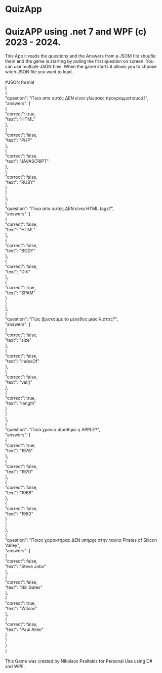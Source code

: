 # QuizApp<br>
# QuizAPP using .net 7 and WPF (c) 2023 - 2024.<br>
Tnis App it reads the questions and the Answers from a JSOM file shuufle them and the game is starting by puting the first question on screen. You can use multiple JSON files. When the game starts it allows you to choose witch JSON file you want to load.<br>
<br>
#JSON format<br>
[<br>
    {<br>
        "question": "Ποια απο αυτές ΔΕΝ είναι γλώσσες προγραμματισμού?",<br>
        "answers": [<br>
            {<br>
                "correct": true,<br>
                "text": "HTML"<br>
            },<br>
            {<br>
                "correct": false,<br>
                "text": "PHP"<br>
            },<br>
            {<br>
                "correct": false,<br>
                "text": "JAVASCRIPT"<br>
            },<br>
            {<br>
                "correct": false,<br>
                "text": "RUBY"<br>
            }<br>
        ]<br>
    },<br>
    {<br>
        "question": "Ποια απο αυτές ΔΕΝ είναι HTML tags?",<br>
        "answers": [<br>
            {<br>
                "correct": false,<br>
                "text": "HTML"<br>
            },<br>
            {<br>
                "correct": false,<br>
                "text": "BODY"<br>
            },<br>
            {<br>
                "correct": false,<br>
                "text": "DIV"<br>
            },<br>
            {<br>
                "correct": true,<br>
                "text": "SPAM"<br>
            }<br>
        ]<br>
    },<br>
    {<br>
        "question": "Πώς βρισκουμε το μέγεθος μιας λίστας?",<br>
        "answers": [<br>
            {<br>
                "correct": false,<br>
                "text": "size"<br>
            },<br>
            {<br>
                "correct": false,<br>
                "text": "indexOf"<br>
            },<br>
            {<br>
                "correct": false,<br>
                "text": "val()"<br>
            },<br>
            {<br>
                "correct": true,<br>
                "text": "length"<br>
            }<br>
        ]<br>
    },<br>
	{<br>
        "question": "Πόιά χρονιά ιδρύθηκε η APPLE?",<br>
        "answers": [<br>
            {<br>
                "correct": true,<br>
                "text": "1976"<br>
            },<br>
            {<br>
                "correct": false,<br>
                "text": "1970"<br>
            },<br>
            {<br>
                "correct": false,<br>
                "text": "1968"<br>
            },<br>
            {<br>
                "correct": false,<br>
                "text": "1980"<br>
            }<br>
        ]<br>
    },<br>
	{<br>
        "question": "Ποιος χαρακτήρας ΔΕΝ υπήρχε στην ταινία Pirates of Silicon Valley",<br>
        "answers": [<br>
            {<br>
                "correct": false,<br>
                "text": "Steve Jobs"<br>
            },<br>
            {<br>
                "correct": false,<br>
                "text": "Bill Gates"<br>
            },<br>
            {<br>
                "correct": true,<br>
                "text": "Wilcox"<br>
            },<br>
            {<br>
                "correct": false,<br>
                "text": "Paul Allen"<br>
            }<br>
        ]<br>
    }<br>
]<br>
<br>
This Game was created by NIkolaos Psaltakis for Personal Use using C# and WPF.<br>
